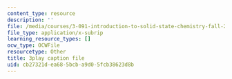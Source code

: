 ```yaml
---
content_type: resource
description: ''
file: /media/courses/3-091-introduction-to-solid-state-chemistry-fall-2018/cb27321dea685bcba9d05fcb38623d8b_aCJECIYz8gM.srt
file_type: application/x-subrip
learning_resource_types: []
ocw_type: OCWFile
resourcetype: Other
title: 3play caption file
uid: cb27321d-ea68-5bcb-a9d0-5fcb38623d8b
---
```

